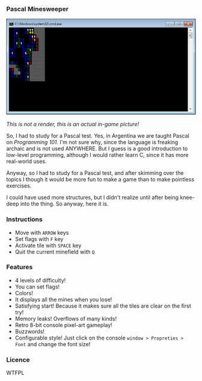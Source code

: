 ### Pascal Minesweeper

![Screenshot](/screenshot.png?raw=true)

*This is not a render, this is an actual in-game picture!*

So, I had to study for a Pascal test. Yes, in Argentina we are taught Pascal on *Programming 101*. I'm not sure why, since the language is freaking archaic and is not used ANYWHERE. But I guess is a good introduction to low-level programming, although I would rather learn C, since it has more real-world uses.

Anyway, so I had to study for a Pascal test, and after skimming over the topics I though it would be more fun to make a game than to make pointless exercises.

I could have used more structures, but I didn't realize until after being knee-deep into the thing. So anyway, here it is.

### Instructions

* Move with `ARROW` keys
* Set flags with `F` key
* Activate tile with `SPACE` key
* Quit the current minefield with `Q`

### Features

* 4 levels of difficulty!
* You can set flags!
* Colors!
* It displays all the mines when you lose!
* Satisfying start! Because it makes sure all the tiles are clear on the first try!
* Memory leaks! Overflows of many kinds!
* Retro 8-bit console pixel-art gameplay!
* Buzzwords!
* Configurable style! Just click on the console `window > Propreties > Font` and change the font size!

### Licence

WTFPL

